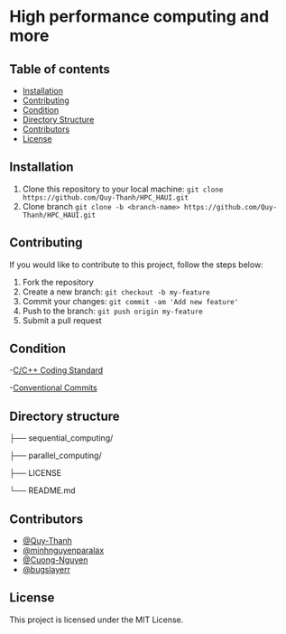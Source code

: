 # High performance computing and more

## Table of contents

- [Installation](#Installation)
- [Contributing](#Contributing)
- [Condition](#Condition)
- [Directory Structure](#Directory-structure)
- [Contributors](#Contributors)
- [License](#License)

## Installation

1. Clone this repository to your local machine: `git clone https://github.com/Quy-Thanh/HPC_HAUI.git`
2. Clone branch `git clone -b <branch-name> https://github.com/Quy-Thanh/HPC_HAUI.git`

## Contributing

If you would like to contribute to this project, follow the steps below:

1. Fork the repository
2. Create a new branch: `git checkout -b my-feature`
3. Commit your changes: `git commit -am 'Add new feature'`
4. Push to the branch: `git push origin my-feature`
5. Submit a pull request

## Condition

-[C/C++ Coding Standard](https://www.state-machine.com/doc/AN_QL_Coding_Standard.pdf)

-[Conventional Commits](https://www.conventionalcommits.org/en/v1.0.0/)


## Directory structure

├── sequential_computing/

├── parallel_computing/

├── LICENSE

└── README.md

## Contributors

- [@Quy-Thanh](https://github.com/Quy-Thanh)
- [@minhnguyenparalax](https://github.com/minhnguyenparalax)
- [@Cuong-Nguyen](https://github.com/nguyenduccuongvpl)
- [@bugslayerr](https://github.com/bugslayerr)


## License

This project is licensed under the MIT License.
